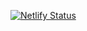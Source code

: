 [![Netlify Status](https://api.netlify.com/api/v1/badges/ca1a4782-c655-48d8-8952-82746721c788/deploy-status)](https://app.netlify.com/projects/villagercheatsheet/deploys)